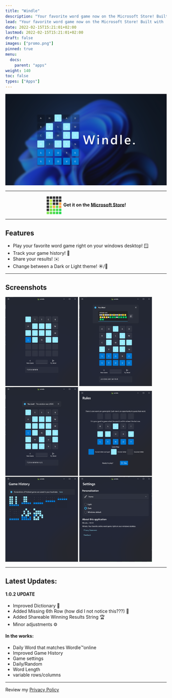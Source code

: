 ```yaml
---
title: "Windle"
description: "Your favorite word game now on the Microsoft Store! Built with .NET/C# on the Universal Windows Platform."
lead: "Your favorite word game now on the Microsoft Store! Built with .NET/C# on the Universal Windows Platform."
date: 2022-02-15T15:21:01+02:00
lastmod: 2022-02-15T15:21:01+02:00
draft: false
images: ["promo.png"]
pinned: true
menu:
  docs:
    parent: "apps"
weight: 140
toc: false
types: ["Apps"]
---
```


<img src="promo.png">

---

<div align="center">
  <img src="windlelogo.png" width="10%" align="center">
  <b> Get it on the <a href="https://www.microsoft.com/en-us/p/windle/9nw9pr0lcpc9">Microsoft Store</a>! </b>
</div>

---

## Features
* Play your favorite word game right on your windows desktop! 🪟
* Track your game history! 📘
* Share your results! ✉️
* Change between a Dark or Light theme! ☀️/🌙

---

## Screenshots

<img src="Screenshot 2022-03-04 210635.png" width="45%">
<img src="Screenshot 2022-03-04 210254.png" width="45%">

<br />

<img src="Screenshot 2022-03-04 210728.png" width="45%">
<img src="Screenshot 2022-03-04 210840.png" width="45%">

<br />

<img src="Screenshot 2022-03-04 211030.png" width="45%">
<img src="Screenshot 2022-03-04 213547.png" width="45%">

---

## Latest Updates:

  #### 1.0.2 UPDATE

  * Improved Dictionary 📖
  * Added Missing 6th Row (how did I not notice this???) 🚣
  * Added Shareable Winning Results String 🏆
  * Minor adjustments ⚙️

  #### In the works:

  * Daily Word that matches Wordle™️online
  * Improved Game History
  * Game settings
  * Daily/Random
  * Word Length
  * variable rows/columns

---

Review my <a href="privacy/">Privacy Policy</a> </div>
